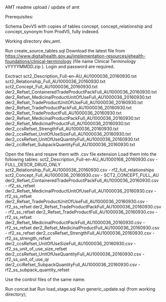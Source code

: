 AMT readme
upload / update of amt

Prerequisites:

Schema DevV5 with copies of tables concept, concept_relationship and concept_synonym from ProdV5, fully indexed.

Working directory dev_amt.

Run create_source_tables.sql
Download the latest file from https://www.digitalhealth.gov.au/implementation-resources/ehealth-foundations/clinical-terminology (file name Clinical Terminology vYYYYMMDD.zip ).
Login and password are required.

Exctract 
sct2_Description_Full-en-AU_AU1000036_20160930.txt
sct2_Relationship_Full_AU1000036_20160930.txt
sct2_Concept_Full_AU1000036_20160930.txt
der2_Refset_ContaineredTradeProductPackFull_AU1000036_20160930.txt
der2_Refset_MedicinalProductUnitOfUseFull_AU1000036_20160930.txt
der2_Refset_TradeProductUnitOfUseFull_AU1000036_20160930.txt
der2_Refset_TradeProductPackFull_AU1000036_20160930.txt
der2_Refset_TradeProductFull_AU1000036_20160930.txt
der2_Refset_MedicinalProductPackFull_AU1000036_20160930.txt
der2_Refset_MedicinalProductFull_AU1000036_20160930.txt
der2_ccsRefset_StrengthFull_AU1000036_20160930.txt
der2_ccsRefset_UnitOfUseSizeFull_AU1000036_20160930.txt
der2_ccsRefset_UnitOfUseQuantityFull_AU1000036_20160930.txt
der2_cciRefset_SubpackQuantityFull_AU1000036_20160930.txt

Open the files and resave them with .csv file extension
Load them into the following tables:
sct2_Description_Full-en-AU_AU1000168_20160930.csv - FULL_DESCR_DRUG_ONLY
sct2_Relationship_Full_AU1000036_20160930.csv - rf2_full_relationships
sct2_Concept_Full_AU1000036_20160930.csv - SCT2_CONCEPT_FULL_AU
der2_Refset_ContaineredTradeProductPackFull_AU1000036_20160930.csv - rf2_ss_refset
der2_Refset_MedicinalProductUnitOfUseFull_AU1000036_20160930.csv - rf2_ss_refset
der2_Refset_TradeProductUnitOfUseFull_AU1000036_20160930.csv - rf2_ss_refset
der2_Refset_TradeProductPackFull_AU1000036_20160930.csv - rf2_ss_refset
der2_Refset_TradeProductFull_AU1000036_20160930.csv - rf2_ss_refset
der2_Refset_MedicinalProductPackFull_AU1000036_20160930.csv - rf2_ss_refset
der2_Refset_MedicinalProductFull_AU1000036_20160930.csv - rf2_ss_refset
der2_ccsRefset_StrengthFull_AU1000036_20160930.csv - rf2_ss_strength_refset
der2_ccsRefset_UnitOfUseSizeFull_AU1000036_20160930.csv - rf2_ss_unit_of_use_size_refset
der2_ccsRefset_UnitOfUseQuantityFull_AU1000036_20160930.csv - rf2_ss_unit_of_use_qr
der2_cciRefset_SubpackQuantityFull_AU1000036_20160930.csv - rf2_ss_subpack_quantity_refset


Use the control files of the same name.

Run concat.bat
Run load_stage.sql
Run generic_update.sql (from working directory);
